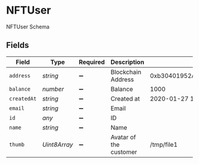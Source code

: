 # NFTUser

NFTUser Schema


## Fields

| Field                                      | Type                                       | Required                                   | Description                                | Example                                    |
| ------------------------------------------ | ------------------------------------------ | ------------------------------------------ | ------------------------------------------ | ------------------------------------------ |
| `address`                                  | *string*                                   | :heavy_minus_sign:                         | Blockchain Address                         | 0xb30401952A0648849816Bc99Af08F2369A5bB98C |
| `balance`                                  | *number*                                   | :heavy_minus_sign:                         | Balance                                    | 1000                                       |
| `createdAt`                                | *string*                                   | :heavy_minus_sign:                         | Created at                                 | 2020-01-27 17:50:45                        |
| `email`                                    | *string*                                   | :heavy_minus_sign:                         | Email                                      |                                            |
| `id`                                       | *any*                                      | :heavy_minus_sign:                         | ID                                         |                                            |
| `name`                                     | *string*                                   | :heavy_minus_sign:                         | Name                                       |                                            |
| `thumb`                                    | *Uint8Array*                               | :heavy_minus_sign:                         | Avatar of the customer                     | /tmp/file1                                 |